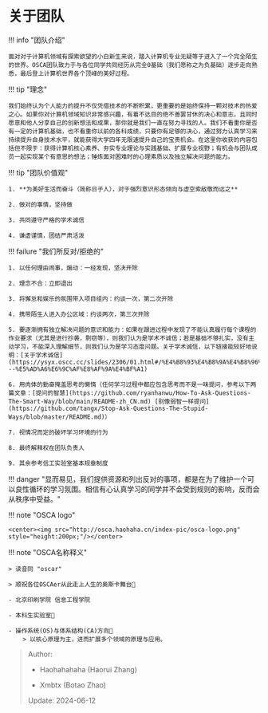 # 关于团队

!!! info "团队介绍"

	面对对于计算机领域有探索欲望的小白新生来说，踏入计算机专业无疑等于进入了一个完全陌生的世界。OSCA团队致力于与各位同学共同经历从完全0基础（我们愿称之为负基础）逐步走向熟悉，最后登上计算机世界各个顶峰的美好过程。


!!! tip "理念"

    我们始终认为个人能力的提升不仅凭借技术的不断积累，更重要的是始终保持一颗对技术的热爱之心。如果你对计算机领域知识非常感兴趣，有着不达目的绝不善罢甘休的决心和意志，且同时愿意和他人分享自己的创新想法和成果，那你就是我们一直在努力寻找的人。我们不看重你是否有一定的计算机基础，也不看重你以前的各科成绩，只要你有足够的决心，通过努力认真学习来持续提升自身技术水平，就能获得大学四年无限速提升自己的宝贵机会。在这里你收获的内容包括但不限于：获得计算机核心素养、夯实专业理论与实践基础、扩展专业视野；有机会与团队成员一起实现某个有意思的想法；锤炼面对困难时的心理素质以及独立解决问题的能力。

!!! tip "团队价值观"

	1. **为美好生活而奋斗（简称日子人），对于强烈意识形态倾向与虚空索敌敬而远之**
	
	2. 做对的事情，坚持做

	3. 共同遵守严格的学术诚信

	4. 谦虚谨慎，团结严肃活泼 


!!! failure "我们所反对/拒绝的"

	1. 以任何理由闹事，煽动：一经发现，坚决开除

	2. 理念不合：立即退出

	3. 将懈怠和娱乐的氛围带入项目组内：约谈一次，第二次开除

	4. 携带陌生人进入办公区域：约谈两次，第三次开除

	5. 要逐渐拥有独立解决问题的意识和能力：如果在跟进过程中发现了不能认真履行每个课程的作业要求（尤其是进行抄袭，剽窃等），则我们认为是学术不诚信；若是基础不够扎实，没有主动学习，不能深入理解细节，则我们认为是学习态度问题。关于学术诚信，以下链接能较好地说明：[关于学术诚信](https://ysyx.oscc.cc/slides/2306/01.html#/%E4%B8%93%E4%B8%9A%E4%B8%96%E7%95%8C%E8%A7%821---%E5%AD%A6%E6%9C%AF%E8%AF%9A%E4%BF%A1)

	6. 用肉体的勤奋掩盖思考的懒惰（任何学习过程中都应包含思考而不是一味提问，参考以下两篇文章：[提问的智慧](https://github.com/ryanhanwu/How-To-Ask-Questions-The-Smart-Way/blob/main/README-zh_CN.md) [别像弱智一样提问](https://github.com/tangx/Stop-Ask-Questions-The-Stupid-Ways/blob/master/README.md)）

	7. 视情况而定的破坏学习环境的行为

	8. 最终解释权在团队负责人

	9. 其余参考信工实验室基本规章制度

!!! danger "显而易见，我们提供资源和列出反对的事项，都是在为了维护一个可以良性循环的学习氛围。相信有心认真学习的同学并不会受到规则的影响，反而会从秩序中受益。"

!!! note "OSCA logo"

	<center><img src="http://osca.haohaha.cn/index-pic/osca-logo.png" style="height:200px;"/></center>

!!! note "OSCA名称释义"

	> 读音同 "oscar"
	
	> 顺祝各位OSCAer从此走上人生的奥斯卡舞台🎉

	- 北京印刷学院 信息工程学院

	- 本科生实验室🥽

	- 操作系统(OS)与体系结构(CA)方向🧪
		> 以核心原理为主，进而扩展多个领域的原理与应用。

> Author: 
> 
> - Haohahahaha (Haorui Zhang)
>
> - Xmbtx (Botao Zhao)
>
> Update: 2024-06-12
